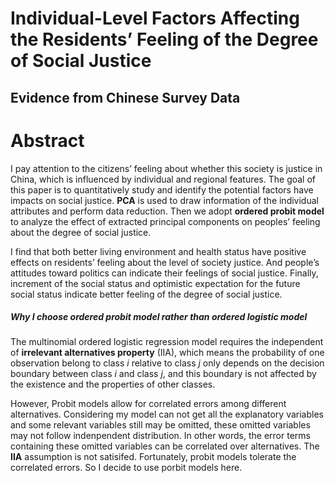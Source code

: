 # Individual-Level Factors Affecting the Residents’ Feeling of the Degree of Social Justice
## Evidence from Chinese Survey Data
# Abstract

I pay attention to the citizens’ feeling about whether this society is justice in China, which is influenced by individual and regional features. The goal of this paper is to quantitatively study and identify the potential factors have impacts on social justice. **PCA** is used to draw information of the individual attributes and perform data reduction. Then we adopt **ordered probit model** to analyze the effect of extracted principal components on peoples’ feeling about the degree of social justice. 

I find that both better living environment and health status have positive effects on residents’ feeling about the level of society justice. And people’s attitudes toward politics can indicate their feelings of social justice. Finally, increment of the social status and optimistic expectation for the future social status indicate better feeling of the degree of social justice.

##### Why I choose ordered probit model rather than ordered logistic model
The multinomial ordered logistic regression model requires the independent of **irrelevant alternatives property** (IIA), which means the probability of one observation belong to class *i* relative to class *j* only depends on the decision boundary between class *i* and class *j*, and this boundary is not affected by the existence and the properties of other classes.

However, Probit models allow for correlated errors among different alternatives. Considering my model can not get all the explanatory variables and some relevant variables still may be omitted, these omitted variables may not follow indenpendent distribution. In other words, the error terms containing these omitted variables can be correlated over alternatives. The **IIA** assumption is not satisifed. Fortunately, probit models tolerate the correlated errors. So I decide to use porbit models here.
